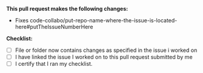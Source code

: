 **This pull request makes the following changes:**
* Fixes code-collabo/put-repo-name-where-the-issue-is-located-here#putTheIssueNumberHere 

**Checklist:**
- [ ] File or folder now contains changes as specified in the issue i worked on
- [ ] I have linked the issue I worked on to this pull request submitted by me
- [ ] I certify that I ran my checklist.
